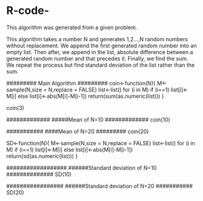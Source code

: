 # R-code-
This algorithm was generated from a given problem.

This algorithm takes a number N and generates 1,2...,N random numbers without replacement.
We append the first generated random number into an empty list.
Then after, we append in the list, absolute difference between a generated random number and that precedes it.
Finally, we find the sum.
We repeat the process but find standard deviation of the list rather than the sum.


#########
Main Algorithm
#########
coin<-function(N){
  M<-sample(N,size = N,replace = FALSE)
  list<-list()
  for (i in M)
    if 
      (i==1)
      list[i]<-M[i]
    else 
      list[i]<-abs(M[i]-M[i-1])
  return(sum(as.numeric(list)))
}

coin(3)

#############
#####Mean of N=10
#############
coin(10)

###########
####Mean of N=20
#########
coin(20)


SD<-function(N){
  M<-sample(N,size = N,replace = FALSE)
  list<-list()
  for (i in M)
    if 
  (i==1)
      list[i]<-M[i]
  else 
    list[i]<-abs(M[i]-M[i-1])
  return(sd(as.numeric(list)))
}

##################
######Standard deviation of N=10
##############
SD(10)


#################
######Standard deviation of N=20
###########
SD(20)





